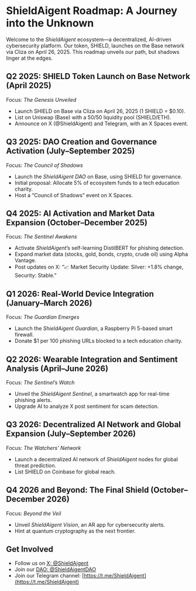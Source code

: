 # ShieldAigent Roadmap: A Journey into the Unknown

Welcome to the *ShieldAigent* ecosystem—a decentralized, AI-driven cybersecurity platform. Our token, SHIELD, launches on the Base network via Cliza on April 26, 2025. This roadmap unveils our path, but shadows linger at the edges.

## Q2 2025: SHIELD Token Launch on Base Network (April 2025)
Focus: *The Genesis Unveiled*  
- Launch SHIELD on Base via Cliza on April 26, 2025 (1 SHIELD = $0.10).  
- List on Uniswap (Base) with a 50/50 liquidity pool (SHIELD/ETH).  
- Announce on X (@ShieldAigent) and Telegram, with an X Spaces event.

## Q3 2025: DAO Creation and Governance Activation (July–September 2025)
Focus: *The Council of Shadows*  
- Launch the *ShieldAigent DAO* on Base, using SHIELD for governance.  
- Initial proposal: Allocate 5% of ecosystem funds to a tech education charity.  
- Host a “Council of Shadows” event on X Spaces.

## Q4 2025: AI Activation and Market Data Expansion (October–December 2025)
Focus: *The Sentinel Awakens*  
- Activate *ShieldAigent*’s self-learning DistilBERT for phishing detection.  
- Expand market data (stocks, gold, bonds, crypto, crude oil) using Alpha Vantage.  
- Post updates on X: “📈 Market Security Update: Silver: +1.8% change, Security: Stable.”

## Q1 2026: Real-World Device Integration (January–March 2026)
Focus: *The Guardian Emerges*  
- Launch the *ShieldAigent Guardian*, a Raspberry Pi 5-based smart firewall.  
- Donate $1 per 100 phishing URLs blocked to a tech education charity.

## Q2 2026: Wearable Integration and Sentiment Analysis (April–June 2026)
Focus: *The Sentinel’s Watch*  
- Unveil the *ShieldAigent Sentinel*, a smartwatch app for real-time phishing alerts.  
- Upgrade AI to analyze X post sentiment for scam detection.

## Q3 2026: Decentralized AI Network and Global Expansion (July–September 2026)
Focus: *The Watchers’ Network*  
- Launch a decentralized AI network of *ShieldAigent* nodes for global threat prediction.  
- List SHIELD on Coinbase for global reach.

## Q4 2026 and Beyond: The Final Shield (October–December 2026)
Focus: *Beyond the Veil*  
- Unveil *ShieldAigent Vision*, an AR app for cybersecurity alerts.  
- Hint at quantum cryptography as the next frontier.

## Get Involved
- Follow us on [X: @ShieldAigent](https://x.com/Shield_Aigent)  
- Join our [DAO: @ShieldAigentDAO](https://x.com/ShieldAigentDAO)  
- Join our Telegram channel: [https://t.me/ShieldAigent](https://t.me/ShieldAigent)
